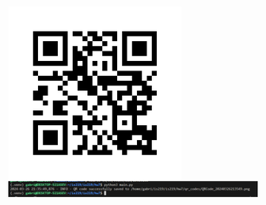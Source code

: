 <img src="./qr_codes/QRCode_20240326213549.png" alt="qr code">

<img src="./qr-successful-log.PNG" alt="log">
